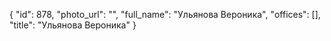 {
    "id": 878,
    "photo_url": "",
    "full_name": "Ульянова Вероника",
    "offices": [],
    "title": "Ульянова Вероника"
}